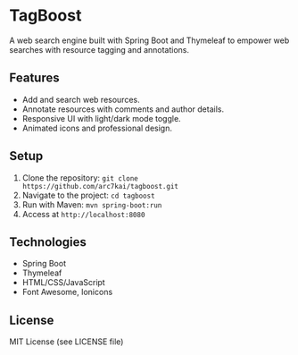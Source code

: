 # TagBoost
A web search engine built with Spring Boot and Thymeleaf to empower web searches with resource tagging and annotations.

## Features
- Add and search web resources.
- Annotate resources with comments and author details.
- Responsive UI with light/dark mode toggle.
- Animated icons and professional design.

## Setup
1. Clone the repository: `git clone https://github.com/arc7kai/tagboost.git`
2. Navigate to the project: `cd tagboost`
3. Run with Maven: `mvn spring-boot:run`
4. Access at `http://localhost:8080`

## Technologies
- Spring Boot
- Thymeleaf
- HTML/CSS/JavaScript
- Font Awesome, Ionicons

## License
MIT License (see LICENSE file)
